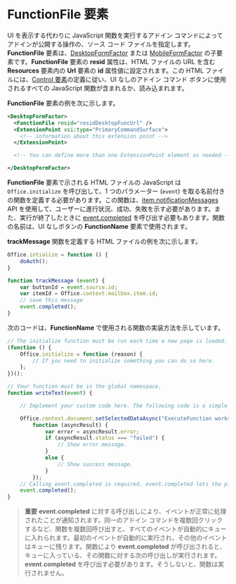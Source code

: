 # <a name="functionfile-element"></a>FunctionFile 要素

UI を表示する代わりに JavaScript 関数を実行するアドイン コマンドによってアドインが公開する操作の、ソース コード ファイルを指定します。**FunctionFile** 要素は、[DesktopFormFactor](./desktopformfactor.md) または [MobileFormFactor](./mobileformfactor.md) の子要素です。**FunctionFile** 要素の **resid** 属性は、HTML ファイルの URL を含む **Resources** 要素内の **Url** 要素の **id** 属性値に設定されます。この HTML ファイルには、[Control 要素](control.md)の定義に従い、UI なしのアドイン コマンド ボタンに使用されるすべての JavaScript 関数が含まれるか、読み込まれます。

**FunctionFile** 要素の例を次に示します。


```XML
<DesktopFormFactor>
  <FunctionFile resid="residDesktopFuncUrl" />
  <ExtensionPoint xsi:type="PrimaryCommandSurface">
    <!-- information about this extension point -->
  </ExtensionPoint>

  <!-- You can define more than one ExtensionPoint element as needed -->

</DesktopFormFactor>
```

**FunctionFile** 要素で示される HTML ファイルの JavaScript は `Office.initialize` を呼び出して、1 つのパラメーター (`event`) を取る名前付きの関数を定義する必要があります。この関数は、[item.notificationMessages](../../reference/outlook/Office.context.mailbox.item.md) API を使用して、ユーザーに進行状況、成功、失敗を示す必要があります。また、実行が終了したときに [event.completed](../../reference/shared/event.completed.md) を呼び出す必要もあります。関数の名前は、UI なしボタンの **FunctionName** 要素で使用されます。

**trackMessage** 関数を定義する HTML ファイルの例を次に示します。

```js
Office.intialize = function () {
    doAuth();
}

function trackMessage (event) {
    var buttonId = event.source.id;    
    var itemId = Office.context.mailbox.item.id;
    // save this message
    event.completed();
}
```

次のコードは、**FunctionName** で使用される関数の実装方法を示しています。

```js
// The initialize function must be run each time a new page is loaded.
(function () {
    Office.initialize = function (reason) {
        // If you need to initialize something you can do so here.
    };
})();

// Your function must be in the global namespace.
function writeText(event) {

    // Implement your custom code here. The following code is a simple example.

    Office.context.document.setSelectedDataAsync("ExecuteFunction works. Button ID=" + event.source.id,
        function (asyncResult) {
            var error = asyncResult.error;
            if (asyncResult.status === "failed") {
                // Show error message.
            }
            else {
                // Show success message.
            }
        });
    // Calling event.completed is required. event.completed lets the platform know that processing has completed.
    event.completed();
}
```

 >**重要**  **event.completed** に対する呼び出しにより、イベントが正常に処理されたことが通知されます。同一のアドイン コマンドを複数回クリックするなど、関数を複数回呼び出すと、すべてのイベントが自動的にキューに入れられます。最初のイベントが自動的に実行され、その他のイベントはキューに残ります。関数により **event.completed** が呼び出されると、キューに入っている、その関数に対する次の呼び出しが実行されます。**event.completed** を呼び出す必要があります。そうしないと、関数は実行されません。
